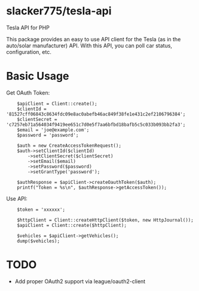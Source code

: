 # slacker775/tesla-api
Tesla API for PHP

This package provides an easy to use API client for the Tesla (as in the auto/solar manufacturer) API.  With this API, you can poll car status, configuration, etc.

# Basic Usage


Get OAuth Token:
```
    $apiClient = Client::create();
    $clientId = '81527cff06843c8634fdc09e8ac0abefb46ac849f38fe1e431c2ef2106796384';
    $clientSecret = 'c7257eb71a564034f9419ee651c7d0e5f7aa6bfbd18bafb5c5c033b093bb2fa3';
    $email = 'joe@example.com';
    $password = 'password';

    $auth = new CreateAccessTokenRequest();
    $auth->setClientId($clientId)
        ->setClientSecret($clientSecret)
        ->setEmail($email)
        ->setPassword($password)
        ->setGrantType('password');

    $authResponse = $apiClient->createOauthToken($auth);
    printf("Token = %s\n", $authResponse->getAccessToken());
```

Use API:

```
    $token = 'xxxxxx';

    $httpClient = Client::createHttpClient($token, new HttpJournal());
    $apiClient = Client::create($httpClient);

    $vehicles = $apiClient->getVehicles();
    dump($vehicles);
```    
# TODO

* Add proper OAuth2 support via league/oauth2-client
